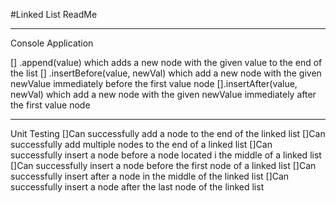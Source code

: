 #Linked List ReadMe

---
Console Application

[] .append(value) which adds a new node with the given value to the end of the list
[] .insertBefore(value, newVal) which add a new node with the given newValue immediately before the first value node
[].insertAfter(value, newVal) which add a new node with the given newValue immediately after the first value node


---

Unit Testing
[]Can successfully add a node to the end of the linked list
[]Can successfully add multiple nodes to the end of a linked list
[]Can successfully insert a node before a node located i the middle of a linked list
[]Can successfully insert a node before the first node of a linked list
[]Can successfully insert after a node in the middle of the linked list
[]Can successfully insert a node after the last node of the linked list
